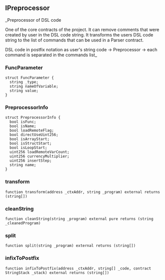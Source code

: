 ## IPreprocessor

_Preprocessor of DSL code

One of the core contracts of the project. It can remove comments that were
created by user in the DSL code string. It transforms the users DSL code string
to the list of commands that can be used in a Parser contract.

DSL code in postfix notation as
user's string code -> Preprocessor -> each command is separated in the commands list_

### FuncParameter

```solidity
struct FuncParameter {
  string _type;
  string nameOfVariable;
  string value;
}
```

### PreprocessorInfo

```solidity
struct PreprocessorInfo {
  bool isFunc;
  bool isName;
  bool loadRemoteFlag;
  bool directUseUint256;
  bool isArrayStart;
  bool isStructStart;
  bool isLoopStart;
  uint256 loadRemoteVarCount;
  uint256 currencyMultiplier;
  uint256 insertStep;
  string name;
}
```

### transform

```solidity
function transform(address _ctxAddr, string _program) external returns (string[])
```

### cleanString

```solidity
function cleanString(string _program) external pure returns (string _cleanedProgram)
```

### split

```solidity
function split(string _program) external returns (string[])
```

### infixToPostfix

```solidity
function infixToPostfix(address _ctxAddr, string[] _code, contract StringStack _stack) external returns (string[])
```

